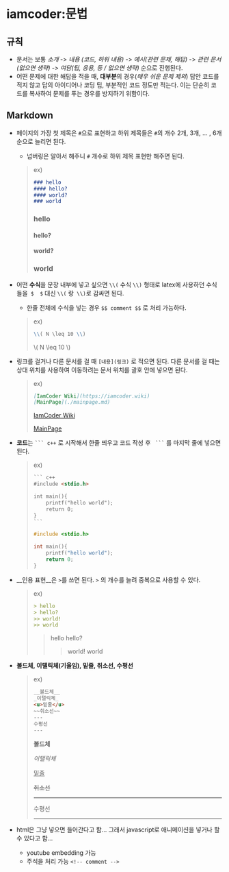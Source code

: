 # iamcoder:문법

## 규칙

* 문서는 보통 _소개_ -> _내용 (코드, 하위 내용)_ -> _예시(관련 문제, 해답)_ -> _관련 문서 (없으면 생략)_ -> _여담(팁, 응용, 등 / 없으면 생략)_ 순으로 진행된다.
* 어떤 문제에 대한 해답을 적을 때, **대부분**의 경우(_매우 쉬운 문제 제외_) 답안 코드를 적지 않고 답의 아이디어나 코딩 팁, 부분적인 코드 정도만 적는다. 이는 단순히 코드를 복사하여 문제를 푸는 경우를 방지하기 위함이다.

## Markdown

* 페이지의 가장 첫 제목은 `#`으로 표현하고 하위 제목들은 `#`의 개수 2개, 3개, ... , 6개 순으로 늘리면 된다.

  * 넘버링은 알아서 해주니 `#` 개수로 하위 제목 표현만 해주면 된다.

  > ex)
  > 
  > ```markdown
  > ### hello
  > #### hello?
  > #### world?
  > ### world
  > ```
  > 
  > 
  > 
  > ### hello
  > #### hello?
  > #### world?
  > ### world

  

* 어떤 **수식**을 문장 내부에 넣고 싶으면 `\\(`  수식 `\\)`  형태로 latex에 사용하던 수식들을` $  $` 대신 `\\(` 랑` \\)`로 감싸면 된다.

  * 한줄 전체에 수식을 넣는 경우 `$$ comment $$` 로 처리 가능하다.

  > ex)
  > 
  > ```markdown
  > \\( N \leq 10 \\)
  > ```
  > 
  > 
  > 
  > \\( N \leq 10 \\)

* 링크를 걸거나 다른 문서를 걸 때 `[내용](링크)` 로 적으면 된다. 다른 문서를 걸 때는 상대 위치를 사용하여 이동하려는 문서 위치를 괄호 안에 넣으면 된다.

  > ex)
  > 
  > ```markdown
  > [IamCoder Wiki](https://iamcoder.wiki)
  > [MainPage](./mainpage.md)
  > ```
  > 
  > 
  > 
  > [IamCoder Wiki](https://iamcoder.wiki)
  > 
  > [MainPage](./mainpage.md)
  
  
  
* **코드**는 `` ``` c++ `` 로 시작해서 한줄 띄우고 코드 작성 후 ``  ``` ``  를 마지막 줄에 넣으면 된다.

  > ex)
  > 
  > ```markdown
  >​``` c++
  > #include <stdio.h>
  > 
  > int main(){
  >	    printf("hello world");
  >	    return 0;
  > }
  >​```
  > ```
  >
  > ``` c++
  > #include <stdio.h>
  > 
  > int main(){
  >	    printf("hello world");
  >	    return 0;
  > }
  >```

  

* __인용 표현__은  `>`를 쓰면 된다. `>` 의 개수를 늘려 중복으로 사용할 수 있다.

  > ex)
  > 
  > ```markdown
  > > hello 
  > > hello?
  > >> world!
  > >> world
  > ```
  > > hello 
  > > hello?
  > >> world!
  > >> world
  

* __볼드체, 이탤릭체(기울임), 밑줄, 취소선, 수평선__

  > ex)
  > 
  > ```markdown
  > __볼드체__
  > _이탤릭체_
  > <u>밑줄</u>
  > ~~취소선~~
  > ---
  > 수평선
  > ---
  > ```
  > 
  > __볼드체__
  > 
  > _이탤릭체_
  >
  > <u>밑줄</u>
  > 
  > ~~취소선~~
  > 
  > ---
  > 
  > 수평선
  > 
  > ---
  > 
  > 
  
* html은 그냥 넣으면 들어간다고 함... 그래서 javascript로 애니메이션을 넣거나 할수 있다고 함...

  * youtube embedding 가능
  * 주석을 처리 가능 `<!-- comment -->`

  
  
  
